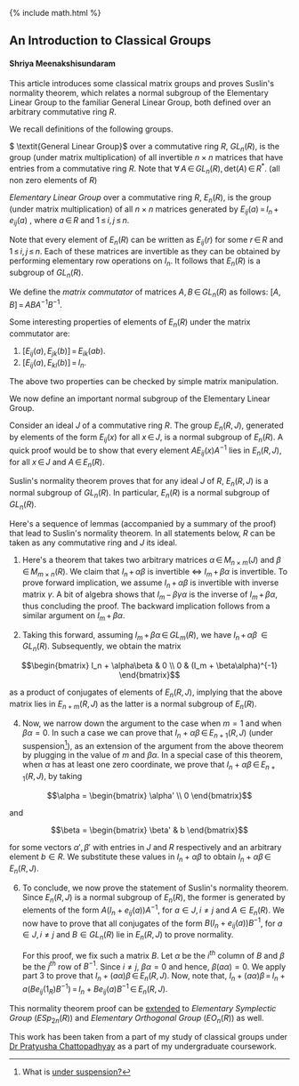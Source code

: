 {% include math.html %}
## An Introduction to Classical Groups

#### Shriya Meenakshisundaram



This article introduces some classical matrix groups and proves Suslin's normality theorem, which relates a normal subgroup of the Elementary Linear Group to the familiar General Linear Group, both defined over an arbitrary commutative ring $R$.

We recall definitions of the following groups.

$ \textit{General Linear Group}$ over a commutative ring $R$, $GL_{n}(R)$, is the group (under matrix multiplication) of all invertible $n \times n$ matrices that have entries from a commutative ring $R$. Note that $\forall \, A \, \in \, GL_{n}(R), \, \text{det}(A) \, \in \, R^*$. (all non zero elements of $R$)

$\textit{Elementary Linear Group}$ over a commutative ring $R$, $E_{n}(R)$, is the group (under matrix multiplication) of all $n \times n$ matrices generated by $E_{ij}(a) \, = \, I_n \, + \, e_{ij}(a)$ , where $a \, \in \, R$  and $1 \, \leq \, i, \, j \, \leq \, n$.

Note that every element of $E_{n}(R)$ can be written as $E_{ij}(r)$ for some $r \, \in \, R$ and $1 \, \leq \, i, j \, \leq \, n$. Each of these matrices are invertible as they can be obtained by performing elementary row operations on $I_{n}$. It follows that $E_{n}(R)$ is a subgroup of $GL_{n}(R)$.

We define the $\textit{matrix commutator}$ of matrices $A, \, B \, \in \, GL_{n}(R)$ as follows: $[A,B] \, = \, ABA^{-1}B^{-1}$.

Some interesting properties of elements of $E_{n}(R)$ under the matrix commutator are:

1. $[E_{ij}(a), E_{jk}(b)] \, = \, E_{ik}(ab)$.
2. $[E_{ij}(a), E_{kl}(b)] \, = \, I_{n}$.

The above two properties can be checked by simple matrix manipulation.

We now define an important normal subgroup of the Elementary Linear Group.

Consider an ideal $J$ of a commutative ring $R$. The group $E_{n}(R, J)$, generated by elements of the form $E_{ij}(x)$ for all $x \, \in \, J$, is a normal subgroup of $E_{n}(R)$. A quick proof would be to show that every element $A E_{ij}(x) A^{-1}$ lies in $E_{n}(R,J)$, for all $x \, \in \, J$ and $A \, \in \, E_{n}(R)$.  

Suslin's normality theorem proves that for any ideal $J$ of $R$, $E_{n}(R,J)$ is a normal subgroup of $GL_{n}(R)$. In particular, $E_{n}(R)$ is a normal subgroup of $GL_{n}(R)$.

Here's a sequence of lemmas (accompanied by a summary of the proof) that lead to Suslin's normality theorem. In all statements below, $R$ can be taken as any commutative ring and $J$ its ideal.

1. Here's a theorem that takes two arbitrary matrices $\alpha \, \in \, M_{n \times m}(J)$ and $\beta \, \in \, M_{m \times n}(R)$. We claim that $I_{n} \, + \, \alpha\beta$ is invertible $\iff$ $I_{m} \, + \, \beta\alpha$ is invertible. To prove forward implication, we assume $I_n \, + \, \alpha\beta$ is invertible with inverse matrix $\gamma$. A bit of algebra shows that $I_{m} \, - \, \beta\gamma\alpha$ is the inverse of $I_m \, + \, \beta\alpha$, thus concluding the proof. The backward implication follows from a similar argument on $I_m \, + \, \beta\alpha$.

2. Taking this forward, assuming $I_{m} \, + \, \beta\alpha \, \in \, GL_{m}(R)$, we have  $I_n \, + \, \alpha\beta \, \in GL_n(R)$. Subsequently, we obtain the matrix
```math
\begin{bmatrix}
I_n + \alpha\beta  & 0 \\
0 & (I_m + \beta\alpha)^{-1}
\end{bmatrix}
```
as a product of conjugates of elements of $E_{n}(R,J)$, implying that the above matrix lies in $E_{n+m}(R,J)$ as the latter is a normal subgroup of $E_{n}(R)$.

4. Now, we narrow down the argument to the case when $m = 1$ and when $\beta\alpha = 0$. In such a case we can prove that $I_n + \alpha\beta \, \in \, E_{n+1}(R,J)$ (under suspension[^1]), as an extension of the argument from the above theorem by plugging in the value of $m$ and $\beta\alpha$. In a special case of this theorem, when $\alpha$ has at least one zero coordinate, we prove that $I_{n} + \alpha\beta \, \in \, E_{n+1}(R,J)$, by taking
```math
\alpha =
\begin{bmatrix}
\alpha' \\
0
\end{bmatrix}
```
and
```math
\beta =
\begin{bmatrix}
\beta' & b
\end{bmatrix}
```
for some vectors $\alpha', \beta'$ with entries in $J$ and $R$ respectively and an arbitrary element $b \in R$. We substitute these values in $I_{n} + \alpha\beta$ to obtain $I_{n} + \alpha\beta \, \in \, E_{n}(R,J)$.

6. To conclude, we now prove the statement of Suslin's normality theorem. Since $E_{n}(R,J)$ is a normal subgroup of $E_n(R)$, the former is generated by elements of the form $A (I_n + e_{ij}(a)) A^{-1}$, for $a \in J, \, i \neq j$ and $A \in E_n(R)$. We now have to prove that all conjugates of the form $B (I_n + e_{ij}(a)) B^{-1}$, for $a \in J, \, i \neq j$ and $B \in GL_n(R)$ lie in $E_n(R,J)$ to prove normality. 

   For this proof, we fix such a matrix $B$. Let $\alpha$ be the $i^{th}$ column of $B$ and $\beta$ be the $j^{th}$ row of $B^{-1}$.  Since $i \neq j$, $\beta\alpha = 0$ and hence, $\beta(a\alpha) = 0$. We apply part 3 to prove that $I_{n} + (a\alpha)\beta \, \in \, E_{n}(R,J)$. Now, note that, $I_{n} + (a\alpha)\beta \, = \, I_{n} + a(Be_{ij}(1_{R})B^{-1}) \, = \, I_{n} + Be_{ij}(a)B^{-1} \, \in \, E_n(R,J)$.

This normality theorem proof can be [extended](https://arxiv.org/abs/2211.01416) to $\textit{Elementary Symplectic Group }(ESp_{2n}(R))$ and $\textit{Elementary Orthogonal Group }(EO_{n}(R))$ as well.



This work has been taken from a part of my study of classical groups under [Dr Pratyusha Chattopadhyay](https://www.bits-pilani.ac.in/hyderabad/pratyusha-chattopadhyay/) as a part of my undergraduate coursework.







[^1]: What is [under suspension?](https://en.wikipedia.org/wiki/Suspension_(topology))







